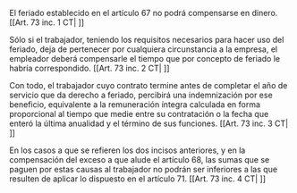 El feriado establecido en el artículo 67 no podrá compensarse en dinero. [[Art. 73 inc. 1 CT| ]]

Sólo si el trabajador, teniendo los requisitos necesarios para hacer uso del feriado, deja de pertenecer por cualquiera circunstancia a la empresa, el empleador deberá compensarle el tiempo que por concepto de feriado le habría correspondido. [[Art. 73 inc. 2 CT| ]]

Con todo, el trabajador cuyo contrato termine antes de completar el año de servicio que da derecho a feriado, percibirá una indemnización por ese beneficio, equivalente a la remuneración íntegra calculada en forma proporcional al tiempo que medie entre su contratación o la fecha que enteró la última anualidad y el término de sus funciones. [[Art. 73 inc. 3 CT| ]]

En los casos a que se refieren los dos incisos anteriores, y en la compensación del exceso a que alude el artículo 68, las sumas que se paguen por estas causas al trabajador no podrán ser inferiores a las que resulten de aplicar lo dispuesto en el artículo 71. [[Art. 73 inc. 4 CT| ]]